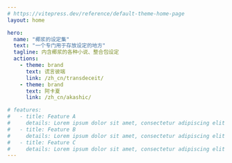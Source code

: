 ```yaml
---
# https://vitepress.dev/reference/default-theme-home-page
layout: home

hero:
  name: "椰浆的设定集"
  text: "一个专门用于存放设定的地方"
  tagline: 内含椰浆的各种小说、整合包设定
  actions:
    - theme: brand
      text: 谎言彼端
      link: /zh_cn/transdeceit/
    - theme: brand
      text: 阿卡夏
      link: /zh_cn/akashic/

# features:
#   - title: Feature A
#     details: Lorem ipsum dolor sit amet, consectetur adipiscing elit
#   - title: Feature B
#     details: Lorem ipsum dolor sit amet, consectetur adipiscing elit
#   - title: Feature C
#     details: Lorem ipsum dolor sit amet, consectetur adipiscing elit
---
```

<index/>
<script setup>
import index from './index.vue'
</script>
